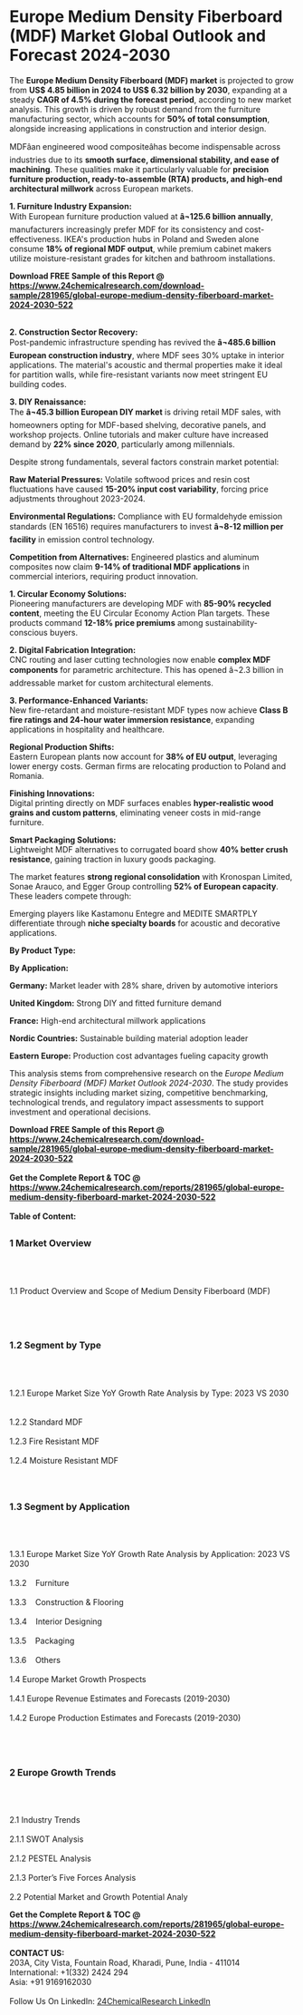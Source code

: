 <h1>Europe Medium Density Fiberboard (MDF) Market Global Outlook and Forecast 2024-2030</h1><p>The <strong>Europe Medium Density Fiberboard (MDF) market</strong> is projected to grow from <strong>US$ 4.85 billion in 2024 to US$ 6.32 billion by 2030</strong>, expanding at a steady <strong>CAGR of 4.5% during the forecast period</strong>, according to new market analysis. This growth is driven by robust demand from the furniture manufacturing sector, which accounts for <strong>50% of total consumption</strong>, alongside increasing applications in construction and interior design.</p><p>MDFâan engineered wood compositeâhas become indispensable across industries due to its <strong>smooth surface, dimensional stability, and ease of machining</strong>. These qualities make it particularly valuable for <strong>precision furniture production, ready-to-assemble (RTA) products, and high-end architectural millwork</strong> across European markets.</p><p><strong>1. Furniture Industry Expansion:</strong><br>
With European furniture production valued at <strong>â¬125.6 billion annually</strong>, manufacturers increasingly prefer MDF for its consistency and cost-effectiveness. IKEA's production hubs in Poland and Sweden alone consume <strong>18% of regional MDF output</strong>, while premium cabinet makers utilize moisture-resistant grades for kitchen and bathroom installations.</p><div><b>Download FREE Sample of this Report @ 
            <a href="https://www.24chemicalresearch.com/download-sample/281965/global-europe-medium-density-fiberboard-market-2024-2030-522">
            https://www.24chemicalresearch.com/download-sample/281965/global-europe-medium-density-fiberboard-market-2024-2030-522</a></b></div><br><p><strong>2. Construction Sector Recovery:</strong><br>
Post-pandemic infrastructure spending has revived the <strong>â¬485.6 billion European construction industry</strong>, where MDF sees 30% uptake in interior applications. The material's acoustic and thermal properties make it ideal for partition walls, while fire-resistant variants now meet stringent EU building codes.</p><p><strong>3. DIY Renaissance:</strong><br>
The <strong>â¬45.3 billion European DIY market</strong> is driving retail MDF sales, with homeowners opting for MDF-based shelving, decorative panels, and workshop projects. Online tutorials and maker culture have increased demand by <strong>22% since 2020</strong>, particularly among millennials.</p><p>Despite strong fundamentals, several factors constrain market potential:</p><p><strong>Raw Material Pressures:</strong> Volatile softwood prices and resin cost fluctuations have caused <strong>15-20% input cost variability</strong>, forcing price adjustments throughout 2023-2024.</p><p><strong>Environmental Regulations:</strong> Compliance with EU formaldehyde emission standards (EN 16516) requires manufacturers to invest <strong>â¬8-12 million per facility</strong> in emission control technology.</p><p><strong>Competition from Alternatives:</strong> Engineered plastics and aluminum composites now claim <strong>9-14% of traditional MDF applications</strong> in commercial interiors, requiring product innovation.</p><p><strong>1. Circular Economy Solutions:</strong><br>
Pioneering manufacturers are developing MDF with <strong>85-90% recycled content</strong>, meeting the EU Circular Economy Action Plan targets. These products command <strong>12-18% price premiums</strong> among sustainability-conscious buyers.</p><p><strong>2. Digital Fabrication Integration:</strong><br>
CNC routing and laser cutting technologies now enable <strong>complex MDF components</strong> for parametric architecture. This has opened â¬2.3 billion in addressable market for custom architectural elements.</p><p><strong>3. Performance-Enhanced Variants:</strong><br>
New fire-retardant and moisture-resistant MDF types now achieve <strong>Class B fire ratings and 24-hour water immersion resistance</strong>, expanding applications in hospitality and healthcare.</p><p><strong>Regional Production Shifts:</strong><br>
	Eastern European plants now account for <strong>38% of EU output</strong>, leveraging lower energy costs. German firms are relocating production to Poland and Romania.</p><p><strong>Finishing Innovations:</strong><br>
	Digital printing directly on MDF surfaces enables <strong>hyper-realistic wood grains and custom patterns</strong>, eliminating veneer costs in mid-range furniture.</p><p><strong>Smart Packaging Solutions:</strong><br>
	Lightweight MDF alternatives to corrugated board show <strong>40% better crush resistance</strong>, gaining traction in luxury goods packaging.</p><p>The market features <strong>strong regional consolidation</strong> with Kronospan Limited, Sonae Arauco, and Egger Group controlling <strong>52% of European capacity</strong>. These leaders compete through:</p><p>Emerging players like Kastamonu Entegre and MEDITE SMARTPLY differentiate through <strong>niche specialty boards</strong> for acoustic and decorative applications.</p><p><strong>By Product Type:</strong></p><p><strong>By Application:</strong></p><p><strong>Germany:</strong> Market leader with 28% share, driven by automotive interiors</p><p><strong>United Kingdom:</strong> Strong DIY and fitted furniture demand</p><p><strong>France:</strong> High-end architectural millwork applications</p><p><strong>Nordic Countries:</strong> Sustainable building material adoption leader</p><p><strong>Eastern Europe:</strong> Production cost advantages fueling capacity growth</p><p>This analysis stems from comprehensive research on the <em>Europe Medium Density Fiberboard (MDF) Market Outlook 2024-2030</em>. The study provides strategic insights including market sizing, competitive benchmarking, technological trends, and regulatory impact assessments to support investment and operational decisions.</p><div><b>Download FREE Sample of this Report @ 
            <a href="https://www.24chemicalresearch.com/download-sample/281965/global-europe-medium-density-fiberboard-market-2024-2030-522">
            https://www.24chemicalresearch.com/download-sample/281965/global-europe-medium-density-fiberboard-market-2024-2030-522</a></b></div><br><div><b>Get the Complete Report & TOC @ 
            <a href="https://www.24chemicalresearch.com/reports/281965/global-europe-medium-density-fiberboard-market-2024-2030-522">
            https://www.24chemicalresearch.com/reports/281965/global-europe-medium-density-fiberboard-market-2024-2030-522</a></b></div><br>
            <b>Table of Content:</b><p><h2><span style="font-size:16px"><strong>1 Market Overview&nbsp;&nbsp; &nbsp;</strong></span></h2><br />
<br />
<p>1.1 Product Overview and Scope of Medium Density Fiberboard (MDF)&nbsp;</p><br />
<br />
<h2><strong><span style="font-size:16px">1.2 Segment by Type&nbsp;&nbsp; &nbsp;</span></strong></h2><br />
<br />
<p>1.2.1 Europe Market Size YoY Growth Rate Analysis by Type: 2023 VS 2030&nbsp;&nbsp; &nbsp;<br /><br />
1.2.2 Standard MDF&nbsp;&nbsp; &nbsp;<br /><br />
1.2.3 Fire Resistant MDF<br /><br />
1.2.4 Moisture Resistant MDF<br /><br />
<br />
<h2><span style="font-size:16px"><strong>1.3 Segment by Application&nbsp;&nbsp;</strong></span></h2><br />
<br />
<p>1.3.1 Europe Market Size YoY Growth Rate Analysis by Application: 2023 VS 2030&nbsp;&nbsp; &nbsp;<br /><br />
1.3.2&nbsp;&nbsp; &nbsp;Furniture<br /><br />
1.3.3&nbsp;&nbsp; &nbsp;Construction & Flooring<br /><br />
1.3.4&nbsp;&nbsp; &nbsp;Interior Designing<br /><br />
1.3.5&nbsp;&nbsp; &nbsp;Packaging<br /><br />
1.3.6&nbsp;&nbsp; &nbsp;Others<br /><br />
1.4 Europe Market Growth Prospects&nbsp;&nbsp; &nbsp;<br /><br />
1.4.1 Europe Revenue Estimates and Forecasts (2019-2030)&nbsp;&nbsp; &nbsp;<br /><br />
1.4.2 Europe Production Estimates and Forecasts (2019-2030)&nbsp;&nbsp;</p><br />
<br />
<h2><span style="font-size:16px"><strong>2 Europe Growth Trends&nbsp;&nbsp; &nbsp;</strong></span></h2><br />
<br />
<p>2.1 Industry Trends&nbsp;&nbsp; &nbsp;<br /><br />
2.1.1 SWOT Analysis&nbsp;&nbsp; &nbsp;<br /><br />
2.1.2 PESTEL Analysis&nbsp;&nbsp; &nbsp;<br /><br />
2.1.3 Porter&rsquo;s Five Forces Analysis&nbsp;&nbsp; &nbsp;<br /><br />
2.2 Potential Market and Growth Potential Analy</p><div><b>Get the Complete Report & TOC @ 
            <a href="https://www.24chemicalresearch.com/reports/281965/global-europe-medium-density-fiberboard-market-2024-2030-522">
            https://www.24chemicalresearch.com/reports/281965/global-europe-medium-density-fiberboard-market-2024-2030-522</a></b></div><br><b>CONTACT US:</b><br>
            203A, City Vista, Fountain Road, Kharadi, Pune, India - 411014<br>
            International: +1(332) 2424 294<br>
            Asia: +91 9169162030 <br><br>
            Follow Us On LinkedIn: <a href="https://www.linkedin.com/company/24chemicalresearch/">24ChemicalResearch LinkedIn</a>
